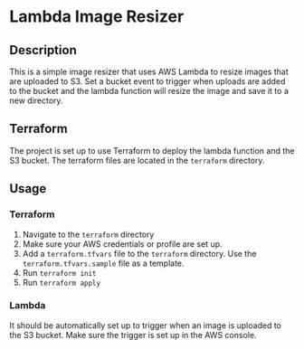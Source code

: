 # Lambda Image Resizer

## Description
This is a simple image resizer that uses AWS Lambda to resize images that are uploaded to S3. Set a bucket event to 
trigger when uploads are added to the bucket and the lambda function will resize the image and save it to a new 
directory.

## Terraform
The project is set up to use Terraform to deploy the lambda function and the S3 bucket. 
The terraform files are located in the `terraform` directory.

## Usage
### Terraform
1. Navigate to the `terraform` directory
2. Make sure your AWS credentials or profile are set up.
3. Add a `terraform.tfvars` file to the `terraform` directory. Use the `terraform.tfvars.sample` file as a template.
4. Run `terraform init`
5. Run `terraform apply`

### Lambda
It should be automatically set up to trigger when an image is uploaded to the S3 bucket.
Make sure the trigger is set up in the AWS console.